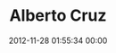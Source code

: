 ---
title: "Alberto Cruz"
date: 2012-11-28 01:55:34 00:00
permalink: /albertocruztoc
twitter: ""
likes: [711,73,1397,1311,1056]
id: 1632
gravatar: "http://www.gravatar.com/avatar/da44e9de78c10a27b93aa789d6837875"
---